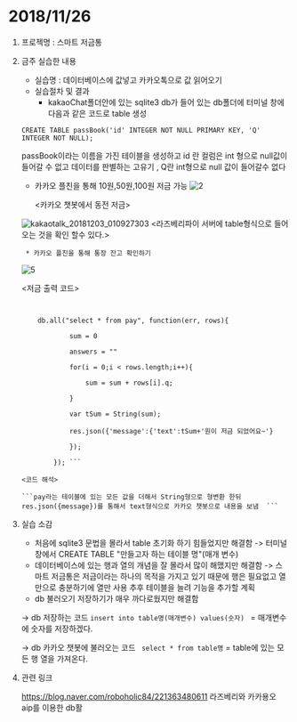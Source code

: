 # 2018/11/26
1. 프로젝명 : 스마트 저금통
2. 금주 실습한 내용
	* 실습명 : 데이터베이스에 값넣고 카카오톡으로 값 읽어오기
	* 실습절차 및 결과 
		* kakaoChat폴더안에 있는 sqlite3 db가 들어 있는 db폴더에 터미널 창에 다음과 같은 코드로 table 생성
		
	```CREATE TABLE passBook('id' INTEGER NOT NULL PRIMARY KEY, 'Q' INTEGER NOT NULL);```
	
	passBook이라는 이름을 가진 테이블을 생성하고 id 란 컬럼은 int 형으로 null값이 들어갈 수 없고 데이터를 판별하는 고유기 , Q란 int형으로 null 값이 들어갈수 없다		
	
	* 카카오 플친을 통해 10원,50원,100원 저금 가능
		![2](https://user-images.githubusercontent.com/39250642/49342212-dc3ab980-f69b-11e8-9b42-0aeef9cc8bd2.png)
		
		<카카오 챗봇에서 동전 저금>

	

		
	![kakaotalk_20181203_010927303](https://user-images.githubusercontent.com/39250642/49342223-08563a80-f69c-11e8-8b4c-63de0d63fb87.jpg)
	<라즈베리파이 서버에 table형식으로 들어오는 것을 확인 할수 있다.>
	
		* 카카오 플친을 통해 통장 잔고 확인하기
		
	![5](https://user-images.githubusercontent.com/39250642/49342214-e066d700-f69b-11e8-92f4-b9c5cfb346cb.png)
	
	<저금 출력 코드>
	```	 


		db.all("select * from pay", function(err, rows){

				sum = 0

				answers = ""

				for(i = 0;i < rows.length;i++){

					sum = sum + rows[i].q;

				}

				var tSum = String(sum);

				res.json({'message':{'text':tSum+'원이 저금 되었어요~'}

				});

			}); ```
			
	<코드 해석>
	
	```pay라는 테이블에 있는 모든 값을 더해서 String형으로 형변환 한뒤 res.json({message})를 통해서 text형식으로 카카오 챗봇으로 내용을 보냄  ```

3. 실습 소감
	* 처음에 sqlite3 문법을 몰라서 table 초기화 하기 힘들었지만 해결함 -> 터미널 창에서 CREATE TABLE "만들고자 하는 테이블 명"(매개 변수)
	* 데이터베이스에 있는 행과 열의 개념을 잘 몰라서 많이 해맸지만 해결함 -> 스마트 저금통은 저금이라는 하나의 목적을 가지고 있기 때문에 행은 필요없고 열만으로 충분하기에 열만 사용 추후 테이블을 늘려 기능을 추가할 계획
	* db 불러오기 저장하기가 매우 까다로웠지만 해결함

	-> db 저장하는 코드 ```insert into table명(매개변수) values(숫자) ``` = 매개변수에 숫자를 저장하겠다.

	-> db 카카오 챗봇에 불러오는 코드 ``` select * from table명``` = table에 있는 모든 행 열을 가져온다.
4. 관련 링크


	https://blog.naver.com/roboholic84/221363480611 라즈베리와 카카용오 aip를 이용한 db활
